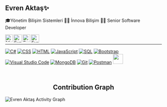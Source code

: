 <!DOCTYPE html>
<html>
 <head>
 </head>
  <body>
<section>
   <h2>Evren Aktaş✨</h2>
   <p>🎓Yönetim Bilişim Sistemleri 👨‍💻 İnnova Bilişim 👨‍💻 Senior Software Developer</a>
   </p>
</section>
 
<section>
<a href="https://www.linkedin.com/in/evren-akta%C5%9F-94a8b0133/" target="_blank">
   <img align="left" alt="Md. Shakil Hossain | Linkedin" width="24px" src="https://github.com/piyushP7pravin/piyushP7pravin/blob/master/Linkedin.svg" />
  </a>
 
  <a href="https://twitter.com/eeaaktas" target="_blank">
    <img align="left" alt="Evren Aktaş | Twitter" width="26px" src="https://github.com/piyushP7pravin/piyushP7pravin/blob/master/Twitter.svg" />
  </a>
  <a href="https://www.instagram.com/eaktassssss/" target="_blank">
    <img align="left" alt="Evren Aktaş | Instagram" width="24px" src="https://github.com/piyushP7pravin/piyushP7pravin/blob/master/Instagram.svg" />
  </a>
  <a href="http://evrenaktas.com/" target="_blank">
   <img align="left" alt="Evren Aktaş | Website" width="26px" src="https://github.com/shakiliitju/shakiliitju/blob/main/world-wide-web.svg" />
  </a>
<br>
<hr>
</section>
 

<p>
    <a href="https://github.com/search?q=user%3ADenverCoder1+language%3Acsharp"><img alt="C#" src="https://custom-icon-badges.herokuapp.com/badge/C%23-68217A.svg?logo=cs2&logoColor=white"></a>
    <a href="https://github.com/search?q=user%3ADenverCoder1+language%3Acss"><img alt="CSS" src="https://img.shields.io/badge/CSS-1572B6.svg?logo=css3&logoColor=white"></a>
    <a href="https://github.com/search?q=user%3ADenverCoder1+language%3Ahtml"><img alt="HTML" src="https://img.shields.io/badge/HTML-E34F26.svg?logo=html5&logoColor=white"></a>
    <a href="https://github.com/search?q=user%3ADenverCoder1+language%3Ajavascript"><img alt="JavaScript" src="https://img.shields.io/badge/JavaScript-F7DF1E.svg?logo=javascript&logoColor=black"></a>
    <a href="https://github.com/search?q=user%3ADenverCoder1+language%3Asql"><img alt="SQL" src="https://custom-icon-badges.herokuapp.com/badge/SQL-025E8C.svg?logo=database&logoColor=white"></a>
    <a href="#"><img alt="Bootstrap" src="https://img.shields.io/badge/Bootstrap-7952B3.svg?logo=bootstrap&logoColor=white"></a>
      <a href="#"><img alt="Visual Studio Code" src="https://img.shields.io/badge/Visual%20Studio%20Code-0078d7.svg?logo=visual-studio-code&logoColor=white"></a>
     <a href="#"><img alt="MongoDB" src ="https://img.shields.io/badge/MongoDB-4ea94b.svg?logo=mongodb&logoColor=white"></a>
    <a href="#"><img alt="Git" src="https://img.shields.io/badge/Git-F05033.svg?logo=git&logoColor=white"></a>
    <a href="#"><img alt="Postman" src="https://img.shields.io/badge/Postman-FF6C37?logo=postman&logoColor=white"></a>
 <a href= https://github.com/donPabloNow?tab=repositories&q=&type=&language=elasticsearch&sort= > <img width ='32' src ='https://raw.githubusercontent.com/rahulbanerjee26/githubAboutMeGenerator/main/icons/elasticsearch.svg'> </a>
</p>
 <br>
<p align="center">
 <h2 align="center">Contribution Graph</h2>
<p>
<img alt="Evren Aktaş Activity Graph" src="https://activity-graph.herokuapp.com/graph?username=eaktassssss&bg_color=1F222E&color=F8D866&line=F85D7F&point=FFFFFF&hide_border=true" />
</p>

</body>
</html>
